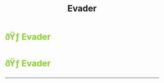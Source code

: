 ﻿---
lang: en-US
title: Evader
prev: Eavesdropper
next: Flash
---
# <font color=#89cf2d>ðŸƒ <b>Evader</b></font> <Badge text="Helpful" type="tip" vertical="middle"/>
# <font color=#89cf2d>ðŸƒ <b>Evader</b></font> <Badge text="Helpful" type="tip" vertical="middle"/>
---


